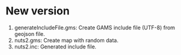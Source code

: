 # New version

1. generateIncludeFile.gms: Create GAMS include file (UTF-8) from geojson file. 
2. nuts2.gms: Create map with random data.
3. nuts2.inc: Generated include file.
